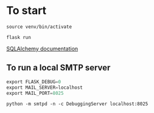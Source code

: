 # To start

`source venv/bin/activate`

`flask run`

[SQLAlchemy documentation](https://flask-sqlalchemy.palletsprojects.com/en/2.x/api/#flask_sqlalchemy.SQLAlchemy)

## To run a local SMTP server

```python
export FLASK_DEBUG=0
export MAIL_SERVER=localhost
export MAIL_PORT=8025
```

`python -m smtpd -n -c DebuggingServer localhost:8025`
